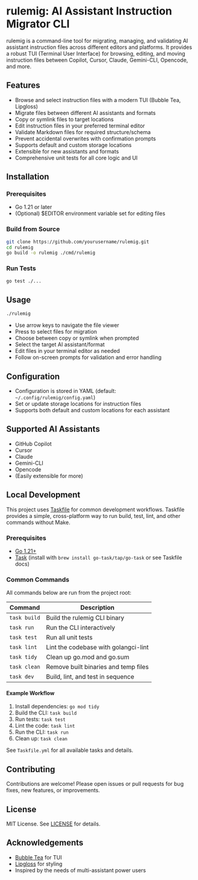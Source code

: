 # rulemig: AI Assistant Instruction Migrator CLI

rulemig is a command-line tool for migrating, managing, and validating AI assistant instruction files across different editors and platforms. It provides a robust TUI (Terminal User Interface) for browsing, editing, and moving instruction files between Copilot, Cursor, Claude, Gemini-CLI, Opencode, and more.

## Features

- Browse and select instruction files with a modern TUI (Bubble Tea, Lipgloss)
- Migrate files between different AI assistants and formats
- Copy or symlink files to target locations
- Edit instruction files in your preferred terminal editor
- Validate Markdown files for required structure/schema
- Prevent accidental overwrites with confirmation prompts
- Supports default and custom storage locations
- Extensible for new assistants and formats
- Comprehensive unit tests for all core logic and UI

## Installation

### Prerequisites
- Go 1.21 or later
- (Optional) $EDITOR environment variable set for editing files

### Build from Source
```sh
git clone https://github.com/yourusername/rulemig.git
cd rulemig
go build -o rulemig ./cmd/rulemig
```

### Run Tests
```sh
go test ./...
```

## Usage

```sh
./rulemig
```

- Use arrow keys to navigate the file viewer
- Press <space> to select files for migration
- Choose between copy or symlink when prompted
- Select the target AI assistant/format
- Edit files in your terminal editor as needed
- Follow on-screen prompts for validation and error handling

## Configuration

- Configuration is stored in YAML (default: `~/.config/rulemig/config.yaml`)
- Set or update storage locations for instruction files
- Supports both default and custom locations for each assistant

## Supported AI Assistants

- GitHub Copilot
- Cursor
- Claude
- Gemini-CLI
- Opencode
- (Easily extensible for more)

## Local Development

This project uses [Taskfile](https://taskfile.dev/) for common development workflows. Taskfile provides a simple, cross-platform way to run build, test, lint, and other commands without Make.

### Prerequisites
- [Go 1.21+](https://go.dev/doc/install)
- [Task](https://taskfile.dev/installation/) (install with `brew install go-task/tap/go-task` or see Taskfile docs)

### Common Commands

All commands below are run from the project root:

| Command                | Description                                 |
|------------------------|---------------------------------------------|
| `task build`           | Build the rulemig CLI binary                |
| `task run`             | Run the CLI interactively                   |
| `task test`            | Run all unit tests                          |
| `task lint`            | Lint the codebase with golangci-lint        |
| `task tidy`            | Clean up go.mod and go.sum                  |
| `task clean`           | Remove built binaries and temp files        |
| `task dev`             | Build, lint, and test in sequence           |

#### Example Workflow

1. Install dependencies: `go mod tidy`
2. Build the CLI: `task build`
3. Run tests: `task test`
4. Lint the code: `task lint`
5. Run the CLI: `task run`
6. Clean up: `task clean`

See `Taskfile.yml` for all available tasks and details.

## Contributing

Contributions are welcome! Please open issues or pull requests for bug fixes, new features, or improvements.

## License

MIT License. See [LICENSE](LICENSE) for details.

## Acknowledgements

- [Bubble Tea](https://github.com/charmbracelet/bubbletea) for TUI
- [Lipgloss](https://github.com/charmbracelet/lipgloss) for styling
- Inspired by the needs of multi-assistant power users
